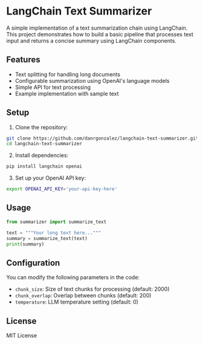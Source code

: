 # LangChain Text Summarizer

A simple implementation of a text summarization chain using LangChain. This project demonstrates how to build a basic pipeline that processes text input and returns a concise summary using LangChain components.

## Features

- Text splitting for handling long documents
- Configurable summarization using OpenAI's language models
- Simple API for text processing
- Example implementation with sample text

## Setup

1. Clone the repository:
```bash
git clone https://github.com/danrgonzalez/langchain-text-summarizer.git
cd langchain-text-summarizer
```

2. Install dependencies:
```bash
pip install langchain openai
```

3. Set up your OpenAI API key:
```bash
export OPENAI_API_KEY='your-api-key-here'
```

## Usage

```python
from summarizer import summarize_text

text = """Your long text here..."""
summary = summarize_text(text)
print(summary)
```

## Configuration

You can modify the following parameters in the code:
- `chunk_size`: Size of text chunks for processing (default: 2000)
- `chunk_overlap`: Overlap between chunks (default: 200)
- `temperature`: LLM temperature setting (default: 0)

## License

MIT License